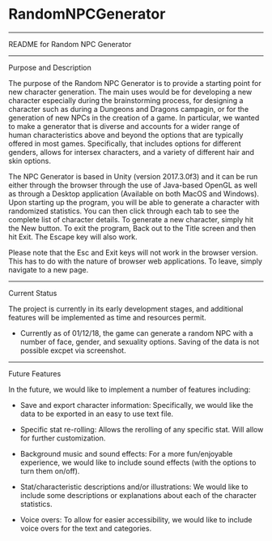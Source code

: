 # RandomNPCGenerator

*******************************
README for Random NPC Generator

-------------------------------

Purpose and Description


The purpose of the Random NPC Generator is to provide a starting point for new character generation. The main uses would be for developing a new character especially during the brainstorming process, for designing a character such as during a Dungeons and Dragons campagin, or for the generation of new NPCs in the creation of a game.  In particular, we wanted to make a generator that is diverse and accounts for a wider range of human characteristics above and beyond the options that are typically offered in most games. Specifically, that includes options for different genders, allows for intersex characters, and a variety of different hair and skin options.

The NPC Generator is based in Unity (version 2017.3.0f3) and it can be run either through the browser through the use of Java-based OpenGL as well as through a Desktop application (Available on both MacOS and Windows). Upon starting up the program,  you will be able to generate a character with randomized statistics. You can then click through each tab to see the complete list of character details. To generate a new character, simply hit the New button. To exit the program, Back out to the Title screen and then hit Exit. The Escape key will also work. 

Please note that the Esc and Exit keys will not work in the browser version. This has to do with the nature of browser web applications. To leave, simply navigate to a new page. 


-------------------------------
Current Status


The project is currently in its early development stages, and additional features will be implemented as time and resources permit.

* Currently as of 01/12/18, the game can generate a random NPC with a number of face, gender, and sexuality options. Saving of the data is not possible excpet via screenshot. 


-------------------------------
Future Features


In the future, we would like to implement a number of features including:

* Save and export character information:
  Specifically, we would like the data to be exported in an easy to use text file.  
  
* Specific stat re-rolling:
  Allows the rerolling of any specific stat. Will allow for further customization.

* Background music and sound effects:
  For a more fun/enjoyable experience, we would like to include sound effects (with the options to turn them on/off).
 
* Stat/characteristic descriptions and/or illustrations:
  We would like to include some descriptions or explanations about each of the character statistics. 
  
* Voice overs:
  To allow for easier accessibility, we would like to include voice overs for the text and categories.
